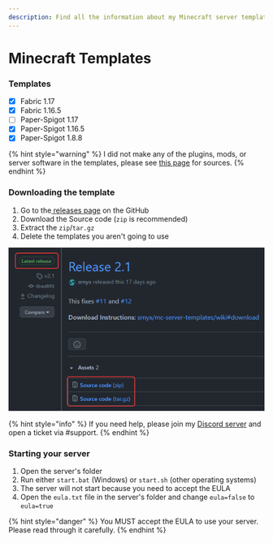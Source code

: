 ```yaml
---
description: Find all the information about my Minecraft server templates
---
```


# Minecraft Templates

### Templates

* [x] Fabric 1.17
* [x] Fabric 1.16.5
* [ ] Paper-Spigot 1.17
* [x] Paper-Spigot 1.16.5
* [x] Paper-Spigot 1.8.8

{% hint style="warning" %}
I did not make any of the plugins, mods, or server software in the templates, please see [this page](sources.md) for sources.
{% endhint %}

### Downloading the template

1. Go to the[ releases page](https://github.com/srnyx/mc-server-templates/releases) on the GitHub
2. Download the Source code \(`zip` is recommended\)
3. Extract the `zip`/`tar.gz`
4. Delete the templates you aren't going to use

![Step 2](../../.gitbook/assets/kpt5we7vh9a.png)

{% hint style="info" %}
 If you need help, please join my [Discord server](https://srnyx.xyz/discord) and open a ticket via \#support.
{% endhint %}

### Starting your server

1. Open the server's folder
2. Run either `start.bat` \(Windows\) or `start.sh` \(other operating systems\)
3. The server will not start because you need to accept the EULA
4. Open the `eula.txt` file in the server's folder and change `eula=false` to `eula=true`

{% hint style="danger" %}
You MUST accept the EULA to use your server. Please read through it carefully.
{% endhint %}

